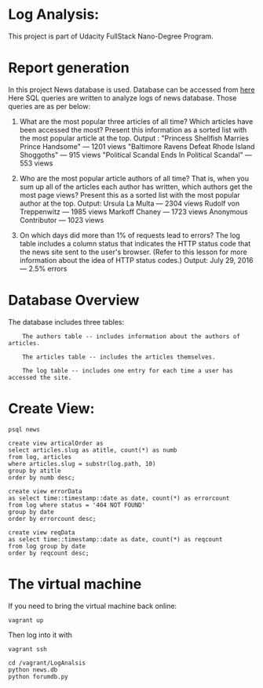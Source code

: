 # Log Analysis:
This project is part of Udacity FullStack Nano-Degree Program. 

# Report generation
In this project News database is used. Database can be accessed from [here](https://d17h27t6h515a5.cloudfront.net/topher/2016/August/57b5f748_newsdata/newsdata.zip)
Here SQL queries are written to analyze logs of news database. Those queries are as per below:

1. What are the most popular three articles of all time? Which articles have been accessed the most? Present this information as a sorted list with the most popular article at the top.
    Output : 
    "Princess Shellfish Marries Prince Handsome" — 1201 views
    "Baltimore Ravens Defeat Rhode Island Shoggoths" — 915 views
    "Political Scandal Ends In Political Scandal" — 553 views
    
2. Who are the most popular article authors of all time? That is, when you sum up all of the articles each author has written, which authors get the most page views? Present this as a sorted list with the most popular author at the top.
    Output:
    Ursula La Multa — 2304 views
    Rudolf von Treppenwitz — 1985 views
    Markoff Chaney — 1723 views
    Anonymous Contributor — 1023 views
3. On which days did more than 1% of requests lead to errors? The log table includes a column status that indicates the HTTP status code that the news site sent to the user's browser. (Refer to this lesson for more information about the idea of HTTP status codes.)
    Output:
    July 29, 2016 — 2.5% errors

# Database Overview

The database includes three tables:

        The authors table -- includes information about the authors of articles.

        The articles table -- includes the articles themselves.

        The log table -- includes one entry for each time a user has accessed the site.
 
 # Create View:
    psql news

    create view articalOrder as 
    select articles.slug as atitle, count(*) as numb 
    from log, articles 
    where articles.slug = substr(log.path, 10) 
    group by atitle 
    order by numb desc;

    create view errorData 
    as select time::timestamp::date as date, count(*) as errorcount  
    from log where status = '404 NOT FOUND' 
    group by date 
    order by errorcount desc;

    create view reqData 
    as select time::timestamp::date as date, count(*) as reqcount  
    from log group by date 
    order by reqcount desc;

# The virtual machine
If you need to bring the virtual machine back online:

    vagrant up
Then log into it with 

    vagrant ssh
    
    cd /vagrant/LogAnalsis
    python news.db
    python forumdb.py
